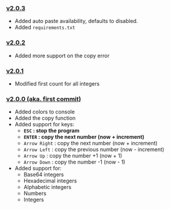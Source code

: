 ### [v2.0.3](https://github.com/volcanofr/discord-counting/commit/052e963aec8e3c94e6ca421140bafec8df87e1bb)

- Added auto paste availability, defaults to disabled.
- Added `requirements.txt`

### [v2.0.2](https://github.com/volcanofr/discord-counting/commit/443c618fd3332b0fc7a070d93f43a7f6598b275d)

- Added more support on the copy error

### [v2.0.1](https://github.com/volcanofr/discord-counting/commit/22d64774de9b770beec921885bee4d316e00ebb8)

- Modified first count for all integers

### [v2.0.0 (aka. first commit)](https://github.com/volcanofr/discord-counting/commit/1c3b5e4b6056c422b7a244789733444b49ae937f)

- Added colors to console
- Added the copy function
- Added support for keys:
  - **`ESC` : stop the program**
  - **`ENTER` : copy the next number (now + increment)**
  - `Arrow Right` : copy the next number (now + increment)
  - `Arrow Left` : copy the previous number (now - increment)
  - `Arrow Up` : copy the number +1 (now + 1)
  - `Arrow Down` : copy the number -1 (now - 1)
- Added support for:
  - Base64 integers
  - Hexadecimal integers
  - Alphabetic integers
  - Numbers
  - Integers